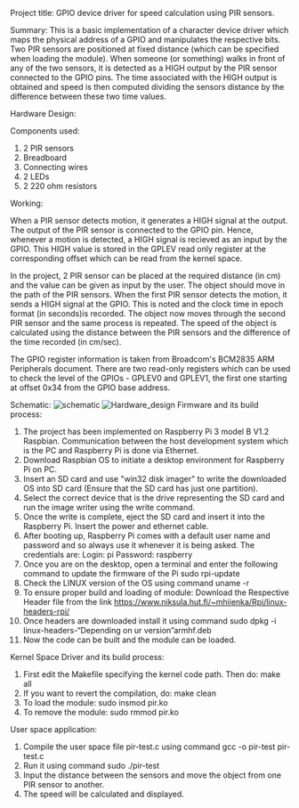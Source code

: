 Project title:
 GPIO device driver for speed calculation using PIR sensors. 

Summary:
This is a basic implementation of a character device driver which maps the physical address of a GPIO and manipulates the respective bits. Two PIR sensors are positioned at fixed distance (which can be specified when loading the module). When someone (or something) walks in front of any of the two sensors, it is detected as a HIGH output by the PIR sensor connected to the GPIO pins. The time associated with the HIGH output is obtained and speed is then computed dividing the sensors distance by the difference between these two time values.

Hardware Design:

Components used:
1.	2 PIR sensors
2.	Breadboard 
3.	Connecting wires
4.	2 LEDs
5.	2 220 ohm resistors 

Working:

When a PIR sensor detects motion, it generates a HIGH signal at the output. The output of the PIR sensor is connected to the GPIO pin. Hence, whenever a motion is detected, a HIGH signal is recieved as an input by the GPIO. This HIGH value is stored in the GPLEV read only register at the corresponding offset which can be read from the kernel space.

In the project, 2 PIR sensor can be placed at the required distance (in cm) and the value can be given as input by the user. The object should move in the path of the PIR sensors. When the first PIR sensor detects the motion, it sends a HIGH signal at the GPIO. This is noted and the clock time in epoch format (in seconds)is recorded. The object now moves through the second PIR sensor and the same process is repeated. The speed of the object is calculated using the distance between the PIR sensors and the difference of the time recorded (in cm/sec).

The GPIO register information is taken from Broadcom's BCM2835 ARM Peripherals document. There are two read-only registers which can be used to check the level of the GPIOs - GPLEV0 and GPLEV1, the first one starting at offset 0x34 from the GPIO base address.

Schematic:
![schematic](https://user-images.githubusercontent.com/47153380/56853209-30dc1b00-6942-11e9-897c-42580882dba0.png)
![Hardware_design](https://user-images.githubusercontent.com/47153380/56853224-5cf79c00-6942-11e9-9d7a-ca59f8adffcd.jpeg)
Firmware and its build process:
1.	The project has been implemented on Raspberry Pi 3 model B V1.2 Raspbian. Communication between the host development system which is the PC and Raspberry Pi is done via Ethernet.  
2.	Download Raspbian OS to initiate a desktop environment for Raspberry Pi on PC.
3.	Insert an SD card and use "win32 disk imager" to write the downloaded OS into SD card (Ensure that the SD card has just one partition).
4.	Select the correct device that is the drive representing the SD card and run the image writer using the write command.
5.	Once the write is complete, eject the SD card and insert it into the Raspberry Pi. Insert the power and ethernet cable.
6.	After booting up, Raspberry Pi comes with a default user name and password and so always use it whenever it is being asked. The credentials are:
Login: pi
Password: raspberry
7.	Once you are on the desktop, open a terminal and enter the following command to update the firmware of the Pi 
 sudo rpi-update
8.	Check the LINUX version of the OS using command
 uname -r
9.	To ensure proper build and loading of module: Download the Respective Header file from the link 
 https://www.niksula.hut.fi/~mhiienka/Rpi/linux-headers-rpi/
10.	Once headers are downloaded install it using command 
               sudo dpkg -i linux-headers-“Depending on ur version”armhf.deb
11.	Now the code can be built and the module can be loaded.

Kernel Space Driver and its build process:
1.	First edit the Makefile specifying the kernel code path. Then do:
make all
2.	If you want to revert the compilation, do:
  make clean
3.	To load the module:
    sudo insmod pir.ko
4.	To remove the module:
    sudo rmmod pir.ko


User space application:
1.	Compile the user space file pir-test.c using command
     gcc -o pir-test pir-test.c
2.	Run it using  command
     sudo ./pir-test
3.	Input the distance between the sensors and move the object from one PIR sensor to another.
4.	The speed will be calculated and displayed.
